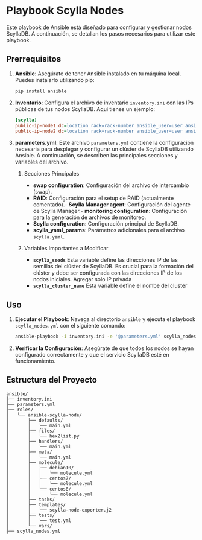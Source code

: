 # Playbook Scylla Nodes

Este playbook de Ansible está diseñado para configurar y gestionar nodos ScyllaDB. A continuación, se detallan los pasos necesarios para utilizar este playbook.

## Prerrequisitos

1. **Ansible**: Asegúrate de tener Ansible instalado en tu máquina local. Puedes instalarlo utilizando pip:
    ```sh
    pip install ansible
    ```

2. **Inventario**: Configura el archivo de inventario `inventory.ini` con las IPs públicas de tus nodos ScyllaDB. Aquí tienes un ejemplo:
    ```ini
    [scylla]
    public-ip-node1 dc=location rack=rack-number ansible_user=user ansible_connection='ssh' ansible_ssh_extra_args='-o StrictHostKeyChecking=no' ansible_ssh_private_key_file=path/to/your/ssh/key
    public-ip-node2 dc=location rack=rack-number ansible_user=user ansible_connection='ssh' ansible_ssh_extra_args='-o StrictHostKeyChecking=no' ansible_ssh_private_key_file=path/to/your/ssh/key
    ```

3. **parameters.yml**: Este archivo `parameters.yml` contiene la configuración necesaria para desplegar y configurar un clúster de ScyllaDB utilizando Ansible. A continuación, se describen las principales secciones y variables del archivo.
    1. Secciones Principales
        - **swap configuration**: Configuración del archivo de intercambio (swap).
        - **RAID**: Configuración para el setup de RAID (actualmente comentado).- **Scylla Manager agent**: Configuración del agente de Scylla Manager.- **monitoring configuration**: Configuración para la generación de archivos de monitoreo.
        - **Scylla configuration**: Configuración principal de ScyllaDB.
        - **scylla_yaml_params**: Parámetros adicionales para el archivo `scylla.yaml`.

    2. Variables Importantes a Modificar
        - **`scylla_seeds`**
        Esta variable define las direcciones IP de las semillas del clúster de ScyllaDB. Es crucial para la formación del clúster y debe ser configurada con las direcciones IP de los nodos iniciales. Agregar solo IP privada
        - **`scylla_cluster_name`**
        Esta variable define el nombe del cluster


## Uso

1. **Ejecutar el Playbook**: Navega al directorio `ansible` y ejecuta el playbook `scylla_nodes.yml` con el siguiente comando:
    ```sh
    ansible-playbook -i inventory.ini -e '@parameters.yml' scylla_nodes.yml
    ```

2. **Verificar la Configuración**: Asegúrate de que todos los nodos se hayan configurado correctamente y que el servicio ScyllaDB esté en funcionamiento.

## Estructura del Proyecto

```plaintext
ansible/
├── inventory.ini
├── parameters.yml
├── roles/
│   └── ansible-scylla-node/
│       ├── defaults/
│       │   └── main.yml
│       ├── files/
│       │   └── hex2list.py
│       ├── handlers/
│       │   └── main.yml
│       ├── meta/
│       │   └── main.yml
│       ├── molecule/
│       │   ├── debian10/
│       │   │   └── molecule.yml
│       │   ├── centos7/
│       │   │   └── molecule.yml
│       │   └── centos8/
│       │       └── molecule.yml
│       ├── tasks/
│       ├── templates/
│       │   └── scylla-node-exporter.j2
│       ├── tests/
│       │   └── test.yml
│       └── vars/
├── scylla_nodes.yml